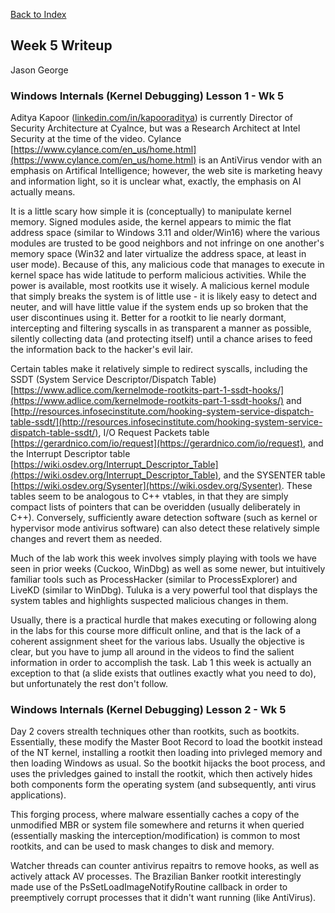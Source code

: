 
[Back to Index](https://jaegermeiste.github.io/DefenseAgainstTheDarkArts/)

## Week 5 Writeup

Jason George

### Windows Internals (Kernel Debugging) Lesson 1 - Wk 5

Aditya Kapoor ([linkedin.com/in/kapooraditya](linkedin.com/in/kapooraditya)) is currently Director of Security Architecture at Cyalnce, but was a Research Architect at Intel Security at the time of the video. Cylance [https://www.cylance.com/en_us/home.html](https://www.cylance.com/en_us/home.html) is an AntiVirus vendor with an emphasis on Artifical Intelligence; however, the web site is marketing heavy and information light, so it is unclear what, exactly, the emphasis on AI actually means.

It is a little scary how simple it is (conceptually) to manipulate kernel memory. Signed modules aside, the kernel appears to mimic the flat address space (similar to Windows 3.11 and older/Win16) where the various modules are trusted to be good neighbors and not infringe on one another's memory space (Win32 and later virtualize the address space, at least in user mode). Because of this, any malicious code that manages to execute in kernel space has wide latitude to perform malicious activities. While the power is available, most rootkits use it wisely. A malicious kernel module that simply breaks the system is of little use - it is likely easy to detect and neuter, and will have little value if the system ends up so broken that the user discontinues using it. Better for a rootkit to lie nearly dormant, intercepting and filtering syscalls in as transparent a manner as possible, silently collecting data (and protecting itself) until a chance arises to feed the information back to the hacker's evil lair.

Certain tables make it relatively simple to redirect syscalls, including the SSDT (System Service Descriptor/Dispatch Table) [https://www.adlice.com/kernelmode-rootkits-part-1-ssdt-hooks/](https://www.adlice.com/kernelmode-rootkits-part-1-ssdt-hooks/) and [http://resources.infosecinstitute.com/hooking-system-service-dispatch-table-ssdt/](http://resources.infosecinstitute.com/hooking-system-service-dispatch-table-ssdt/), I/O Request Packets table [https://gerardnico.com/io/request](https://gerardnico.com/io/request), and the Interrupt Descriptor table [https://wiki.osdev.org/Interrupt_Descriptor_Table](https://wiki.osdev.org/Interrupt_Descriptor_Table), and the SYSENTER table [https://wiki.osdev.org/Sysenter](https://wiki.osdev.org/Sysenter). These tables seem to be analogous to C++ vtables, in that they are simply compact lists of pointers that can be overidden (usually deliberately in C++). Conversely, sufficiently aware detection software (such as kernel or hypervisor mode antivirus software) can also detect these relatively simple changes and revert them as needed.

Much of the lab work this week involves simply playing with tools we have seen in prior weeks (Cuckoo, WinDbg) as well as some newer, but intuitively familiar tools such as ProcessHacker (similar to ProcessExplorer) and LiveKD (similar to WinDbg). Tuluka is a very powerful tool that displays the system tables and highlights suspected malicious changes in them.

Usually, there is a practical hurdle that makes executing or following along in the labs for this course more difficult online, and that is the lack of a coherent assignment sheet for the various labs. Usually the objective is clear, but you have to jump all around in the videos to find the salient information in order to accomplish the task. Lab 1 this week is actually an exception to that (a slide exists that outlines exactly what you need to do), but unfortunately the rest don't follow.

### Windows Internals (Kernel Debugging) Lesson 2 - Wk 5

Day 2 covers strealth techniques other than rootkits, such as bootkits. Essentially, these modify the Master Boot Record to load the bootkit instead of the NT kernel, installing a rootkit then loading into privleged memory and then loading Windows as usual. So the bootkit hijacks the boot process, and uses the privledges gained to install the rootkit, which then actively hides both components form the operating system (and subsequently, anti virus applications).

This forging process, where malware essentially caches a copy of the unmodified MBR or system file somewhere and returns it when queried (essentially masking the interception/modification) is common to most rootkits, and can be used to mask changes to disk and memory.

Watcher threads can counter antivirus repaitrs to remove hooks, as well as actively attack AV processes. The Brazilian Banker rootkit interestingly made use of the PsSetLoadImageNotifyRoutine callback in order to preemptively corrupt processes that it didn't want running (like AntiVirus). 
